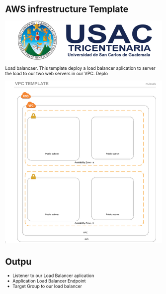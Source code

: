 # AWS infrestructure Template

![Alt text](/images/usac.png?raw=true "Logo de usac")

Load balancaer.
This template deploy a load balancer aplication to server the load to our two web servers in our VPC.
Deplo


![Alt text](images/template.PNG?raw=true "VPC template")

# Outpu
  - Listener to our Load Balancer aplication
  - Application Load Balancer Endpoint
  - Target Group to our load balancer

